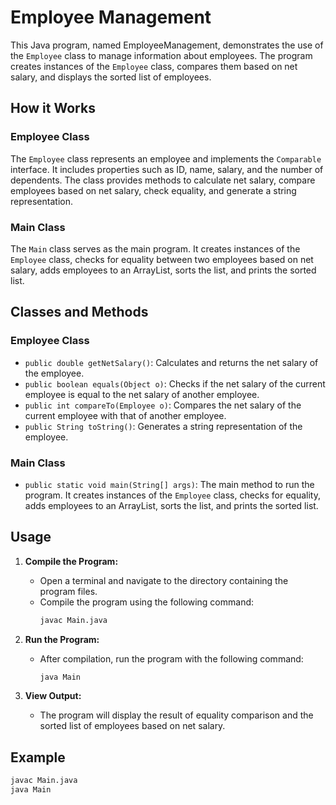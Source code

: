 # Employee Management

This Java program, named EmployeeManagement, demonstrates the use of the `Employee` class to manage information about employees. The program creates instances of the `Employee` class, compares them based on net salary, and displays the sorted list of employees.

## How it Works

### Employee Class

The `Employee` class represents an employee and implements the `Comparable` interface. It includes properties such as ID, name, salary, and the number of dependents. The class provides methods to calculate net salary, compare employees based on net salary, check equality, and generate a string representation.

### Main Class

The `Main` class serves as the main program. It creates instances of the `Employee` class, checks for equality between two employees based on net salary, adds employees to an ArrayList, sorts the list, and prints the sorted list.

## Classes and Methods

### Employee Class

- `public double getNetSalary()`: Calculates and returns the net salary of the employee.
- `public boolean equals(Object o)`: Checks if the net salary of the current employee is equal to the net salary of another employee.
- `public int compareTo(Employee o)`: Compares the net salary of the current employee with that of another employee.
- `public String toString()`: Generates a string representation of the employee.

### Main Class

- `public static void main(String[] args)`: The main method to run the program. It creates instances of the `Employee` class, checks for equality, adds employees to an ArrayList, sorts the list, and prints the sorted list.

## Usage

1. **Compile the Program:**
   - Open a terminal and navigate to the directory containing the program files.
   - Compile the program using the following command:
     ```bash
     javac Main.java
     ```

2. **Run the Program:**
   - After compilation, run the program with the following command:
     ```bash
     java Main
     ```

3. **View Output:**
   - The program will display the result of equality comparison and the sorted list of employees based on net salary.

## Example

```bash
javac Main.java
java Main
